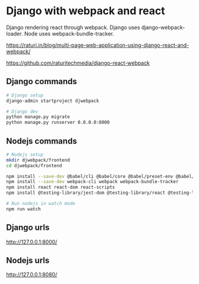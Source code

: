 # Django with webpack and react

Django rendering react through webpack. Django uses django-webpack-loader. Node uses webpack-bundle-tracker.

https://raturi.in/blog/multi-page-web-application-using-django-react-and-webpack/

https://github.com/raturitechmedia/django-react-webpack

## Django commands

```bash
# Django setup
django-admin startproject djwebpack

# Django dev
python manage.py migrate
python manage.py runserver 0.0.0.0:8000
```

## Nodejs commands

```bash
# Nodejs setup
mkdir djwebpack/frontend
cd djwebpack/frontend

npm install --save-dev @babel/cli @babel/core @babel/preset-env @babel/preset-react @babel/register babel-loader
npm install --save-dev webpack-cli webpack webpack-bundle-tracker
npm install react react-dom react-scripts
npm install @testing-library/jest-dom @testing-library/react @testing-library/user-event

# Run nodejs in watch mode
npm run watch
```

## Django urls

http://127.0.0.1:8000/

## Nodejs urls

http://127.0.0.1:8080/
